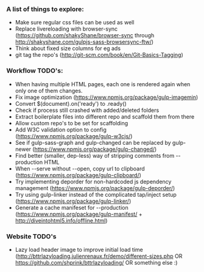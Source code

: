 ### A list of things to explore:

  - Make sure regular css files can be used as well
  - Replace livereloading with browser-sync (https://github.com/shakyShane/browser-sync through http://shakyshane.com/gulpjs-sass-browsersync-ftw/)
  - Think about fixed size columns for eg ads
  - git tag the repo's (http://git-scm.com/book/en/Git-Basics-Tagging)

### Workflow TODO's:

  - When having multiple HTML pages, each one is rendered again when only one of them changes.
  - Fix image optimization (https://www.npmjs.org/package/gulp-imagemin)
  - Convert $(document).on('ready') to .ready()
  - Check if process still crashed with added/deleted folders
  - Extract boilerplate files into different repo and scaffold them from there
  - Allow custom repo's to be set for scaffolding
  - Add W3C validation option to config (https://www.npmjs.org/package/gulp-w3cjs/)
  - See if gulp-sass-graph and gulp-changed can be replaced by gulp-newer (https://www.npmjs.org/package/gulp-changed/)
  - Find better (smaller, dep-less) way of stripping comments from --production HTML
  - When --serve without --open, copy url to clipboard (https://www.npmjs.org/package/gulp-clipboard/)
  - Try implementing deporder for non-hardcoded js dependency management (https://www.npmjs.org/package/gulp-deporder/)
  - Try using gulp-linker instead of the complicated tap/inject setup (https://www.npmjs.org/package/gulp-linker/)
  - Generate a cache manifeset for --production (https://www.npmjs.org/package/gulp-manifest/ + http://diveintohtml5.info/offline.html)

### Website TODO's

  - Lazy load header image to improve initial load time (http://bttrlazyloading.julienrenaux.fr/demo/different-sizes.php OR https://github.com/shprink/bttrlazyloading/ OR something else :)
